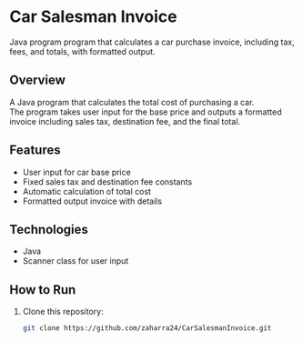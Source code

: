 # Car Salesman Invoice
Java program program that calculates a car purchase invoice, including tax, fees, and totals, with formatted output.

## Overview
A Java program that calculates the total cost of purchasing a car.  
The program takes user input for the base price and outputs a formatted invoice including sales tax, destination fee, and the final total.

## Features
- User input for car base price  
- Fixed sales tax and destination fee constants  
- Automatic calculation of total cost  
- Formatted output invoice with details

## Technologies
- Java  
- Scanner class for user input

## How to Run
1. Clone this repository:
   ```bash
   git clone https://github.com/zaharra24/CarSalesmanInvoice.git
